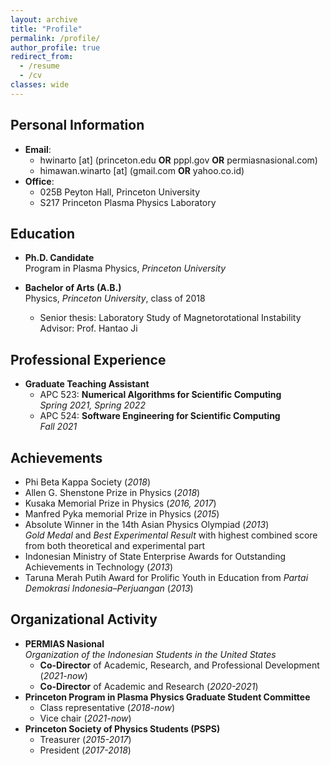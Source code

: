 ```yaml
---
layout: archive
title: "Profile"
permalink: /profile/
author_profile: true
redirect_from:
  - /resume
  - /cv
classes: wide
---
```

## Personal Information
* **Email**:
  * hwinarto [at] (princeton.edu **OR** pppl.gov **OR** permiasnasional.com)
  * himawan.winarto [at] (gmail.com **OR** yahoo.co.id)
* **Office**:
  * 025B Peyton Hall, Princeton University
  * S217 Princeton Plasma Physics Laboratory

## Education
* **Ph.D. Candidate**\
  Program in Plasma Physics, _Princeton University_    

* **Bachelor of Arts (A.B.)**\
  Physics, _Princeton University_, class of 2018
  * Senior thesis: Laboratory Study of Magnetorotational Instability\
    Advisor: Prof. Hantao Ji

## Professional Experience
* **Graduate Teaching Assistant**
  * APC 523: **Numerical Algorithms for Scientific Computing**\
    *Spring 2021, Spring 2022*
  * APC 524: **Software Engineering for Scientific Computing**\
    *Fall 2021*

## Achievements
* Phi Beta Kappa Society (*2018*)
* Allen G. Shenstone Prize in Physics (*2018*)
* Kusaka Memorial Prize in Physics (*2016, 2017*)
* Manfred Pyka memorial Prize in Physics (*2015*)
* Absolute Winner in the 14th Asian Physics Olympiad (*2013*)\
  *Gold Medal* and *Best Experimental Result* with highest combined score from both theoretical and experimental part
* Indonesian Ministry of State Enterprise Awards for Outstanding Achievements in Technology (*2013*)
* Taruna Merah Putih Award for Prolific Youth in Education from *Partai
Demokrasi Indonesia–Perjuangan* (*2013*)

## Organizational Activity
* **PERMIAS Nasional**\
  *Organization of the Indonesian Students in the United States*
  * **Co-Director** of Academic, Research, and Professional Development (*2021-now*)
  * **Co-Director** of Academic and Research (*2020-2021*)
* **Princeton Program in Plasma Physics Graduate Student Committee**
  * Class representative (*2018-now*)
  * Vice chair (*2021-now*)
* **Princeton Society of Physics Students (PSPS)**
  * Treasurer (*2015-2017*)
  * President (*2017-2018*)

